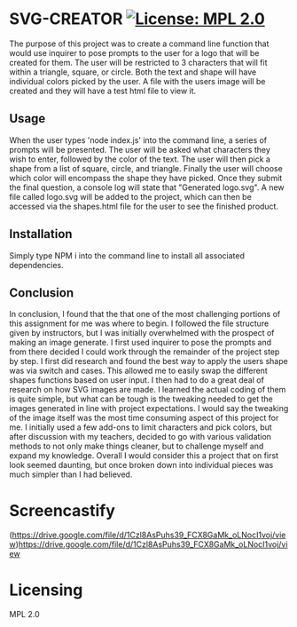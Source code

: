 # SVG-CREATOR  [![License: MPL 2.0](https://img.shields.io/badge/License-MPL_2.0-brightgreen.svg)](https://opensource.org/licenses/MPL-2.0)

The purpose of this project was to create a command line function that would use inquirer to pose prompts to the user for a logo that will be created for them. The user will be restricted to 3 characters that will fit within a triangle, square, or circle. Both the text and shape will have individual colors picked by the user. A file with the users image will be created and they will have a test html file to view it.

## Usage

When the user types 'node index.js' into the command line, a series of prompts will be presented. The user will be asked what characters they wish to enter, followed by the color of the text. The user will then pick a shape from a list of square, circle, and triangle. Finally the user will choose which color will encompass the shape they have picked. Once they submit the final question, a console log will state that "Generated logo.svg". A new file called logo.svg will be added to the project, which can then be accessed via the shapes.html file for the user to see the finished product.

## Installation

Simply type NPM i into the command line to install all associated dependencies.

## Conclusion

In conclusion, I found that the that one of the most challenging portions of this assignment for me was where to begin. I followed the file structure given by instructors, but I was initially overwhelmed with the prospect of making an image generate. I first used inquirer to pose the prompts and from there decided I could work through the remainder of the project step by step. I first did research and found the best way to apply the users shape was via switch and cases. This allowed me to easily swap the different shapes functions based on user input. I then had to do a great deal of research on how SVG images are made. I learned the actual coding of them is quite simple, but what can be tough is the tweaking needed to get the images generated in line with project expectations. I would say the tweaking of the image itself was the most time consuming aspect of this project for me. I initially used a few add-ons to limit characters and pick colors, but after discussion with my teachers, decided to go with various validation methods to not only make things cleaner, but to challenge myself and expand my knowledge. Overall I would consider this a project that on first look seemed daunting, but once broken down into individual pieces was much simpler than I had believed.

# Screencastify

(https://drive.google.com/file/d/1Czl8AsPuhs39_FCX8GaMk_oLNocI1voj/view)https://drive.google.com/file/d/1Czl8AsPuhs39_FCX8GaMk_oLNocI1voj/view

# Licensing

MPL 2.0
